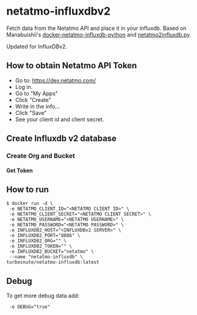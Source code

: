 # netatmo-influxdbv2
Fetch data from the Netatmo API and place it in your influxdb. Based on Manabuishii's [docker-netatmo-influxdb-python](https://github.com/manabuishii/docker-netatmo-influxdb-python) and [netatmo2influxdb.py](https://pypi.org/project/netatmo2influxdb/).

Updated for InfluxDBv2.

## How to obtain Netatmo API Token
- Go to: https://dev.netatmo.com/
- Log in.
- Go to "My Apps"
- Click "Create"
- Write in the info...
- Click "Save"
- See your client id and client secret.

## Create Influxdb v2 database

### Create Org and Bucket

#### Get Token

## How to run
```
$ docker run -d \
 -e NETATMO_CLIENT_ID="<NETATMO CLIENT ID>" \
 -e NETATMO_CLIENT_SECRET="<NETATMO CLIENT SECRET>" \
 -e NETATMO_USERNAME="<NETATMO USERNAME>" \
 -e NETATMO_PASSWORD="<NETATMO PASSWORD>" \
 -e INFLUXDB2_HOST="<INFLUXDBv2 SERVER>" \
 -e INFLUXDB2_PORT="8086" \
 -e INFLUXDB2_ORG="" \
 -e INFLUXDB2_TOKEN="" \
 -e INFLUXDB2_BUCKET="netatmo" \
 --name "netatmo-influxdb" \
turbosnute/netatmo-influxdb:latest
```

## Debug
To get more debug data add:
```
 -e DEBUG="true"
```
